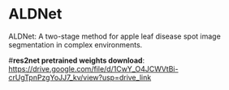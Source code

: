 # ALDNet
ALDNet: A two-stage method for apple leaf disease spot image segmentation in complex environments.

#**res2net pretrained weights download**:
https://drive.google.com/file/d/1CwY_O4JCWVtBi-crUgTpnPzgYoJJ7_kv/view?usp=drive_link
